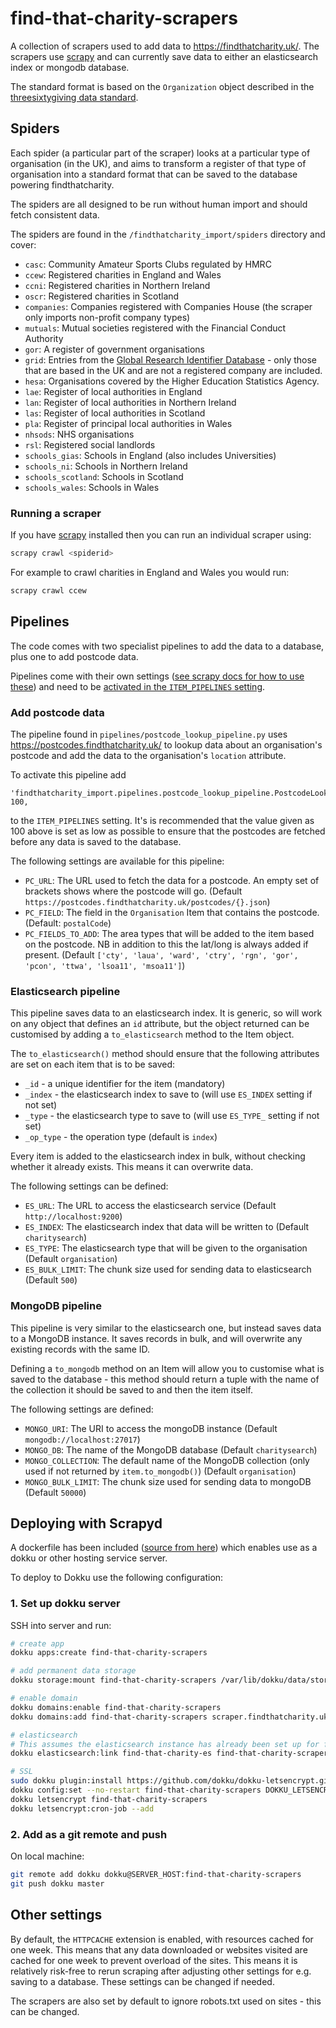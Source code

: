 # find-that-charity-scrapers

A collection of scrapers used to add data to <https://findthatcharity.uk/>. The scrapers use [scrapy](https://scrapy.org/) and can currently save data to either an
elasticsearch index or mongodb database.

The standard format is based on the `Organization` object described in the
[threesixtygiving data standard](http://standard.threesixtygiving.org/en/latest/_static/docson/index.html#../360-giving-schema.json$$expand).

## Spiders

Each spider (a particular part of the scraper) looks at a particular type of organisation (in the UK), and aims to transform
a register of that type of organisation into a standard format that can be saved
to the database powering findthatcharity.

The spiders are all designed to be run without human import and should fetch consistent data.

The spiders are found in the `/findthatcharity_import/spiders` directory and cover:

 - `casc`: Community Amateur Sports Clubs regulated by HMRC
 - `ccew`: Registered charities in England and Wales
 - `ccni`: Registered charities in Northern Ireland
 - `oscr`: Registered charities in Scotland
 - `companies`: Companies registered with Companies House (the scraper only imports non-profit company types)
 - `mutuals`: Mutual societies registered with the Financial Conduct Authority
 - `gor`: A register of government organisations
 - `grid`: Entries from the [Global Research Identifier Database](https://www.grid.ac/) - only those that are based in the UK and are not a registered company are included.
 - `hesa`: Organisations covered by the Higher Education Statistics Agency.
 - `lae`: Register of local authorities in England
 - `lan`: Register of local authorities in Northern Ireland
 - `las`: Register of local authorities in Scotland
 - `pla`: Register of principal local authorities in Wales
 - `nhsods`: NHS organisations
 - `rsl`: Registered social landlords
 - `schools_gias`: Schools in England (also includes Universities)
 - `schools_ni`: Schools in Northern Ireland
 - `schools_scotland`: Schools in Scotland
 - `schools_wales`: Schools in Wales

### Running a scraper

If you have [scrapy](https://scrapy.org/) installed then you can run an individual scraper using:

```bash
scrapy crawl <spiderid>
```

For example to crawl charities in England and Wales you would run:

```bash
scrapy crawl ccew
```

## Pipelines

The code comes with two specialist pipelines to add the data to a database, plus one to add postcode data.

Pipelines come with their own settings ([see scrapy docs for how to use these](https://docs.scrapy.org/en/latest/topics/settings.html#populating-the-settings)) 
and need to be [activated in the `ITEM_PIPELINES` setting](https://docs.scrapy.org/en/latest/topics/item-pipeline.html#activating-an-item-pipeline-component).

### Add postcode data

The pipeline found in `pipelines/postcode_lookup_pipeline.py` uses <https://postcodes.findthatcharity.uk/> to lookup data about an organisation's postcode and add the data to the organisation's `location` attribute.

To activate this pipeline add 

```
'findthatcharity_import.pipelines.postcode_lookup_pipeline.PostcodeLookupPipeline': 100,
```

to the `ITEM_PIPELINES` setting. It's is recommended that the value given as 100 above is set as low as possible to ensure that the postcodes are fetched before any data is saved to the database.

The following settings are available for this pipeline:

- `PC_URL`: The URL used to fetch the data for a postcode. An empty set of brackets shows where the postcode will go. (Default `https://postcodes.findthatcharity.uk/postcodes/{}.json`)
- `PC_FIELD`: The field in the `Organisation` Item that contains the postcode. (Default: `postalCode`)
- `PC_FIELDS_TO_ADD`: The area types that will be added to the item based on the postcode. NB in addition to this the lat/long is always added if present. (Default `['cty', 'laua', 'ward', 'ctry', 'rgn', 'gor', 'pcon', 'ttwa', 'lsoa11', 'msoa11']`)

### Elasticsearch pipeline

This pipeline saves data to an elasticsearch index. It is generic, so will work on any object that defines an `id` attribute, but the object returned can be customised by adding a `to_elasticsearch` method to the Item object.

The `to_elasticsearch()` method should ensure that the following attributes are set on each item that is to be saved:

- `_id` - a unique identifier for the item (mandatory)
- `_index` - the elasticsearch index to save to (will use `ES_INDEX` setting if not set)
- `_type` - the elasticsearch type to save to (will use `ES_TYPE_` setting if not set)
- `_op_type` - the operation type (default is `index`)

Every item is added to the elasticsearch index in bulk, without checking whether it already exists. This means it can overwrite data.

The following settings can be defined:

- `ES_URL`: The URL to access the elasticsearch service (Default `http://localhost:9200`)
- `ES_INDEX`: The elasticsearch index that data will be written to (Default `charitysearch`)
- `ES_TYPE`: The elasticsearch type that will be given to the organisation (Default `organisation`)
- `ES_BULK_LIMIT`: The chunk size used for sending data to elasticsearch (Default `500`)

### MongoDB pipeline

This pipeline is very similar to the elasticsearch one, but instead saves data to a MongoDB instance. It saves records in bulk, and will overwrite any existing records with the same ID.

Defining a `to_mongodb` method on an Item will allow you to customise what is saved to the database - this method should return a tuple with the name of the collection it should be saved to and then the item itself.

The following settings are defined:

- `MONGO_URI`: The URI to access the mongoDB instance (Default `mongodb://localhost:27017`)
- `MONGO_DB`: The name of the MongoDB database (Default `charitysearch`)
- `MONGO_COLLECTION`: The default name of the MongoDB collection (only used if not returned by `item.to_mongodb()`) (Default `organisation`)
- `MONGO_BULK_LIMIT`: The chunk size used for sending data to mongoDB (Default `50000`)

## Deploying with Scrapyd

A dockerfile has been included ([source from here](https://github.com/cdrx/scrapyd-authenticated))
which enables use as a dokku or other hosting service server.

To deploy to Dokku use the following configuration:

### 1. Set up dokku server

SSH into server and run:

```bash
# create app
dokku apps:create find-that-charity-scrapers

# add permanent data storage
dokku storage:mount find-that-charity-scrapers /var/lib/dokku/data/storage/find-that-charity-scrapers:/scrapyd

# enable domain
dokku domains:enable find-that-charity-scrapers
dokku domains:add find-that-charity-scrapers scraper.findthatcharity.uk

# elasticsearch
# This assumes the elasticsearch instance has already been set up for find-that-charity
dokku elasticsearch:link find-that-charity-es find-that-charity-scrapers

# SSL
sudo dokku plugin:install https://github.com/dokku/dokku-letsencrypt.git
dokku config:set --no-restart find-that-charity-scrapers DOKKU_LETSENCRYPT_EMAIL=your@email.tld
dokku letsencrypt find-that-charity-scrapers
dokku letsencrypt:cron-job --add
```

### 2. Add as a git remote and push

On local machine:

```bash
git remote add dokku dokku@SERVER_HOST:find-that-charity-scrapers
git push dokku master
```

## Other settings

By default, the `HTTPCACHE` extension is enabled, with resources cached for one week.
This means that any data downloaded or websites visited are cached for one week to prevent
overload of the sites. This means it is relatively risk-free to rerun scraping after 
adjusting other settings for e.g. saving to a database. These settings can be changed
if needed.

The scrapers are also set by default to ignore robots.txt used on sites - this can be changed.
